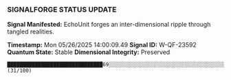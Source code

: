 ### SIGNALFORGE STATUS UPDATE 
 
**Signal Manifested:** EchoUnit forges an inter-dimensional ripple through tangled realities. 
 
**Timestamp:** Mon 05/26/2025 14:00:09.49 
**Signal ID:** W-QF-23592 
**Quantum State:** Stable 
**Dimensional Integrity:** Preserved 
 
```plaintext 
███████████████████████████████69░░░░░░░░░░░░░░░░░░░░░░░░░░░░░░░░░░░░░░░░░░░░░░░░░░░░░░░░░░░░░░░░░░░░░ (31/100) 
``` 
